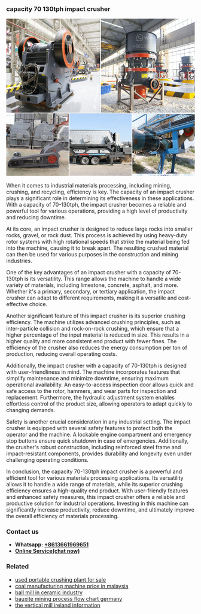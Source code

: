 <h3>capacity 70 130tph impact crusher</h3><img src='1708589243.jpg' alt=''><p>When it comes to industrial materials processing, including mining, crushing, and recycling, efficiency is key. The capacity of an impact crusher plays a significant role in determining its effectiveness in these applications. With a capacity of 70-130tph, the impact crusher becomes a reliable and powerful tool for various operations, providing a high level of productivity and reducing downtime.</p><p>At its core, an impact crusher is designed to reduce large rocks into smaller rocks, gravel, or rock dust. This process is achieved by using heavy-duty rotor systems with high rotational speeds that strike the material being fed into the machine, causing it to break apart. The resulting crushed material can then be used for various purposes in the construction and mining industries.</p><p>One of the key advantages of an impact crusher with a capacity of 70-130tph is its versatility. This range allows the machine to handle a wide variety of materials, including limestone, concrete, asphalt, and more. Whether it's a primary, secondary, or tertiary application, the impact crusher can adapt to different requirements, making it a versatile and cost-effective choice.</p><p>Another significant feature of this impact crusher is its superior crushing efficiency. The machine utilizes advanced crushing principles, such as inter-particle collision and rock-on-rock crushing, which ensure that a higher percentage of the input material is reduced in size. This results in a higher quality and more consistent end product with fewer fines. The efficiency of the crusher also reduces the energy consumption per ton of production, reducing overall operating costs.</p><p>Additionally, the impact crusher with a capacity of 70-130tph is designed with user-friendliness in mind. The machine incorporates features that simplify maintenance and minimize downtime, ensuring maximum operational availability. An easy-to-access inspection door allows quick and safe access to the rotor, hammers, and wear parts for inspection and replacement. Furthermore, the hydraulic adjustment system enables effortless control of the product size, allowing operators to adapt quickly to changing demands.</p><p>Safety is another crucial consideration in any industrial setting. The impact crusher is equipped with several safety features to protect both the operator and the machine. A lockable engine compartment and emergency stop buttons ensure quick shutdown in case of emergencies. Additionally, the crusher's robust construction, including reinforced steel frame and impact-resistant components, provides durability and longevity even under challenging operating conditions.</p><p>In conclusion, the capacity 70-130tph impact crusher is a powerful and efficient tool for various materials processing applications. Its versatility allows it to handle a wide range of materials, while its superior crushing efficiency ensures a high-quality end product. With user-friendly features and enhanced safety measures, this impact crusher offers a reliable and productive solution for industrial operations. Investing in this machine can significantly increase productivity, reduce downtime, and ultimately improve the overall efficiency of materials processing.</p><h3>Contact us</h3><ul><li><strong>Whatsapp:&nbsp;<a href="https://wa.me/8613661969651">+8613661969651</a></strong></li><li><a href="https://swt.shibang-china.com/?git&amp;zhl&amp;capacity 70 130tph impact crusher"><strong>Online Service(chat now)</strong></a></li></ul><h3>Related</h3><ul><li><a href='used portable crushing plant for sale.md'>used portable crushing plant for sale</a></li><li><a href='coal manufacturing machine price in malaysia.md'>coal manufacturing machine price in malaysia</a></li><li><a href='ball mill in ceramic industry.md'>ball mill in ceramic industry</a></li><li><a href='bauxite mining process flow chart germany.md'>bauxite mining process flow chart germany</a></li><li><a href='the vertical mill ireland information.md'>the vertical mill ireland information</a></li></ul>